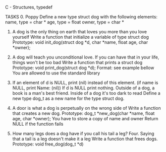 C - Structures, typedef 

TASKS 
0. Poppy Define a new type struct dog with the following elements:
   name, type = char *
   age, type = float
  owner, type = char *

1. A dog is the only thing on earth that loves you more than you love yourself Write a function that initialize a variable of type struct dog
  Prototype: void init_dog(struct dog *d, char *name, float age, char *owner);

2. A dog will teach you unconditional love. If you can have that in your life, things won't be too bad Write a function that prints a struct dog
  Prototype: void print_dog(struct dog *d);
  Format: see example bellow
  You are allowed to use the standard library
3. If an element of d is NULL, print (nil) instead of this element. (if name is NULL, print Name: (nil))
  If d is NULL print nothing.
  Outside of a dog, a book is a man's best friend. Inside of a dog it's too dark to read Define a new type dog_t as a new name for the type struct dog.

4. A door is what a dog is perpetually on the wrong side of Write a function that creates a new dog.
   Prototype: dog_t *new_dog(char *name, float age, char *owner);
   You have to store a copy of name and owner
   Return NULL if the function fails

5. How many legs does a dog have if you call his tail a leg? Four. Saying that a tail is a leg doesn't make it a leg Write a function that frees dogs.
  Prototype: void free_dog(dog_t *d)

